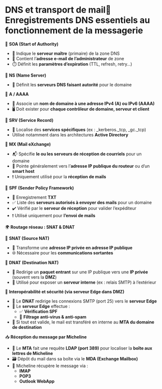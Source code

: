 # DNS et transport de mail📌 **Enregistrements DNS essentiels au fonctionnement de la messagerie**

🔹 **SOA (Start of Authority)**

- 📍 Indique le **serveur maître** (primaire) de la zone DNS
- 📧 Contient l’**adresse e-mail de l’administrateur** de zone
- ⏱️ Définit les **paramètres d’expiration** (TTL, refresh, retry…)

🔹 **NS (Name Server)**

- 🔧 Définit les **serveurs DNS faisant autorité** pour le domaine

🔹 **A / AAAA**

- 🔗 Associe un **nom de domaine à une adresse IPv4 (A) ou IPv6 (AAAA)**
- 🖥️ Doit exister pour **chaque contrôleur de domaine, serveur et client**

🔹 **SRV (Service Record)**

- 🧭 Localise des **services spécifiques** (ex : _kerberos._tcp, _gc._tcp)
- Utilisé notamment dans les architectures **Active Directory**

🔹 **MX (Mail eXchange)**

- 📬 Spécifie **le ou les serveurs de réception de courriels** pour un domaine
- 🧭 Pointe généralement vers l’**adresse IP publique du routeur** ou d’un **smart host**
- ❗ Uniquement utilisé pour la **réception de mails**

🔹 **SPF (Sender Policy Framework)**

- 🔐 Enregistrement **TXT**
- ✅ Liste des **serveurs autorisés à envoyer des mails** pour un domaine
- ✔️ Vérifié par le **serveur de réception** pour valider l’expéditeur
- ❗ Utilisé uniquement pour **l’envoi de mails**



🌍 **Routage réseau : SNAT & DNAT**

🔄 **SNAT (Source NAT)**

- 🔁 Transforme une **adresse IP privée en adresse IP publique**
- 🌐 Nécessaire pour les **communications sortantes**

🔀 **DNAT (Destination NAT)**

- 📩 Redirige un **paquet entrant** sur une IP publique vers une **IP privée** (souvent vers la **DMZ**)
- 🎯 Utilisé pour exposer un **serveur interne** (ex : relais SMTP) à l’extérieur

🧱 **Interopérabilité et sécurité (via serveur Edge dans DMZ)**

- 🔁 Le **DNAT** redirige les connexions SMTP (port 25) vers le **serveur Edge**
- 🧪 Le **serveur Edge** effectue :
  - ✅ **Vérification SPF**
  - 🧹 **Filtrage anti-virus & anti-spam**
- 📮 Si tout est valide, le mail est transféré en interne au **MTA du domaine de destination**



📥 **Réception du message par Micheline**

- 📨 Le **MTA** fait une requête **LDAP (port 389)** pour localiser la **boîte aux lettres de Micheline**
- 🗃️ Dépôt du mail dans sa boîte via le **MDA (Exchange Mailbox)**
- 📲 Micheline récupère le message via :
  - **IMAP**
  - **POP3**
  - **Outlook WebApp**
